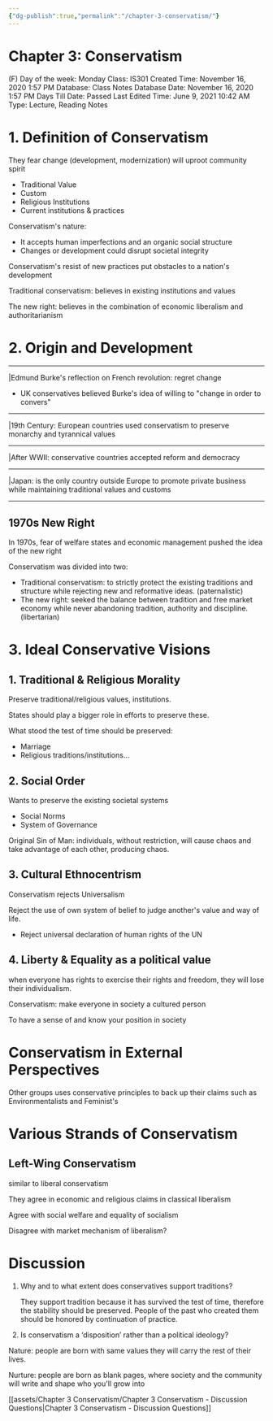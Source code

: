 ```yaml
---
{"dg-publish":true,"permalink":"/chapter-3-conservatism/"}
---
```


# Chapter 3: Conservatism

(F) Day of the week: Monday
Class: IS301
Created Time: November 16, 2020 1:57 PM
Database: Class Notes Database
Date: November 16, 2020 1:57 PM
Days Till Date: Passed
Last Edited Time: June 9, 2021 10:42 AM
Type: Lecture, Reading Notes

# 1. Definition of Conservatism

They fear change (development, modernization) will uproot community spirit

- Traditional Value
- Custom
- Religious Institutions
- Current institutions & practices

Conservatism's nature:

- It accepts human imperfections and an organic social structure
- Changes or development could disrupt societal integrity

Conservatism's resist of new practices put obstacles to a nation's development

Traditional conservatism: believes in existing institutions and values

The new right: believes in the combination of economic liberalism and authoritarianism

# 2. Origin and Development

---

|Edmund Burke's reflection on French revolution: regret change

- UK conservatives believed Burke's idea of willing to "change in order to convers"

---

|19th Century: European countries used conservatism to preserve monarchy and tyrannical values

---

|After WWII: conservative countries accepted reform and democracy

---

|Japan: is the only country outside Europe to promote private business while maintaining traditional values and customs

---

## 1970s New Right

In 1970s, fear of welfare states and economic management pushed the idea of the new right

Conservatism was divided into two:

- Traditional conservatism: to strictly protect the existing traditions and structure while rejecting new and reformative ideas. (paternalistic)
- The new right: seeked the balance between tradition and free market economy while never abandoning tradition, authority and discipline. (libertarian)

# 3. Ideal Conservative Visions

## 1. Traditional & Religious Morality

Preserve traditional/religious values, institutions.

States should play a bigger role in efforts to preserve these.

What stood the test of time should be preserved:

- Marriage
- Religious traditions/institutions...

## 2. Social Order

Wants to preserve the existing societal systems

- Social Norms
- System of Governance

Original Sin of Man: individuals, without restriction, will cause chaos and take advantage of each other, producing chaos.

## 3. Cultural Ethnocentrism

Conservatism rejects Universalism

Reject the use of own system of belief to judge another's value and way of life.

- Reject universal declaration of human rights of the UN

## 4. Liberty & Equality as a political value

when everyone has rights to exercise their rights and freedom, they will lose their individualism.

Conservatism: make everyone in society a cultured person

To have a sense of and know your position in society

 

# Conservatism in External Perspectives

Other groups uses conservative principles to back up their claims such as Environmentalists and Feminist's

# Various Strands of Conservatism

## Left-Wing Conservatism

similar to liberal conservatism

They agree in economic and religious claims in classical liberalism

Agree with social welfare and equality of socialism

Disagree with market mechanism of liberalism?

# Discussion

1. Why and to what extent does conservatives support traditions?
    
    They support tradition because it has survived the test of time, therefore the stability should be preserved. People of the past who created them should be honored by continuation of practice.
    

2. Is conservatism a ‘disposition’ rather than a political ideology?

Nature: people are born with same values they will carry the rest of their lives.

Nurture: people are born as blank pages, where society and the community will write and shape who you'll grow into

[[assets/Chapter 3 Conservatism/Chapter 3 Conservatism - Discussion Questions\|Chapter 3 Conservatism - Discussion Questions]]